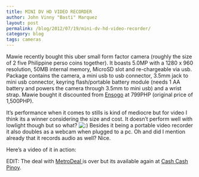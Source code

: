 ```yaml
---
title: MINI DV HD VIDEO RECORDER
author: John Vinny "Basti" Marquez
layout: post
permalink: /blog/2012/07/19/mini-dv-hd-video-recorder/
category: blog
tags: cameras
---
```

Mawie recently bought this uber small form factor camera (roughly the size of 2 five Philippine perso coins together). It boasts 5.0MP with a 1280 x 960 resolution, 50MB internal memory, MicroSD slot and re-chargeable via usb. Package contains the camera, a mini usb to usb connector, 3.5mm jack to mini usb connector, keyring flash/portable battery module (needs 1 AA battery and powers the camera through 3.5mm to mini usb) and a wrist strap. Mawie bought it discounted from <a title="http://www.ensogo.com.ph/" href="http://www.ensogo.com.ph/" target="_blank">Ensogo</a> at 799PHP (original price of 1,500PHP).

<p style="text-align: left;">
  It&#8217;s performance when it comes to stills is kind of mediocre but for video I think its a winner considering the size and cost. It doesn&#8217;t perform well with lowlight though but so what? <img src="http://johnvinnymarquez.net/wp-includes/images/smilies/icon_smile.gif" alt=":)" class="wp-smiley" /> Besides it being a portable video recorder it also doubles as a webcam when plugged to a pc. Oh and did I mention already that it records audio as well? Nice.
</p>

<p style="text-align: left;">
  Here&#8217;s a video of it in action:
</p>



EDIT: The deal with <a title="https://www.metrodeal.com/main.php?dealId=MTc2Mw==" href="https://www.metrodeal.com/main.php?dealId=MTc2Mw==" target="_blank">MetroDeal </a>is over but its available again at <a title="Mini DV Camera" href="http://www.cashcashpinoy.com/#!/deal/3442-incredible-mini-dv-camera" target="_blank">Cash Cash Pinoy</a>.